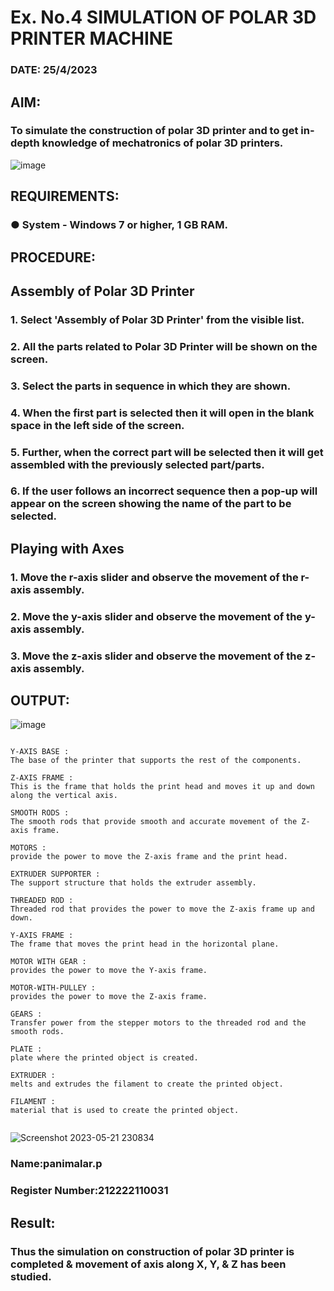 # Ex. No.4 SIMULATION OF POLAR 3D PRINTER MACHINE

### DATE: 25/4/2023

## AIM:
### To simulate the construction of polar 3D printer and to get in-depth knowledge of mechatronics of polar 3D printers.

![image](https://github.com/Sellakumar1987/Ex.-No.-4---SIMULATION-OF-POLAR-3D-PRINTER-MACHINE/assets/113594316/b551f195-9877-49a2-99bb-a9efcfb3381a)

## REQUIREMENTS:
### ●	System - Windows 7 or higher, 1 GB RAM.

## PROCEDURE:

## Assembly of Polar 3D Printer
### 1.	Select 'Assembly of Polar 3D Printer' from the visible list.
### 2.	All the parts related to Polar 3D Printer will be shown on the screen.
### 3.	Select the parts in sequence in which they are shown.
### 4.	When the first part is selected then it will open in the blank space in the left side of the screen.
### 5.	Further, when the correct part will be selected then it will get assembled with the previously selected part/parts.
### 6.	If the user follows an incorrect sequence then a pop-up will appear on the screen showing the name of the part to be selected.

## Playing with Axes
### 1.	Move the r-axis slider and observe the movement of the r-axis assembly.
### 2.	Move the y-axis slider and observe the movement of the y-axis assembly.
### 3.	Move the z-axis slider and observe the movement of the z-axis assembly.

## OUTPUT:
![image](https://github.com/panimalarponnurangam/Ex.-No.-4---SIMULATION-OF-POLAR-3D-PRINTER-MACHINE/assets/121490826/cfa3fe35-4862-439a-80ca-168ab72045e7)
```

Y-AXIS BASE :
The base of the printer that supports the rest of the components.

Z-AXIS FRAME :
This is the frame that holds the print head and moves it up and down along the vertical axis.

SMOOTH RODS :
The smooth rods that provide smooth and accurate movement of the Z-axis frame.

MOTORS :
provide the power to move the Z-axis frame and the print head.

EXTRUDER SUPPORTER :
The support structure that holds the extruder assembly.

THREADED ROD :
Threaded rod that provides the power to move the Z-axis frame up and down.

Y-AXIS FRAME :
The frame that moves the print head in the horizontal plane.

MOTOR WITH GEAR :
provides the power to move the Y-axis frame.

MOTOR-WITH-PULLEY :
provides the power to move the Z-axis frame.

GEARS :
Transfer power from the stepper motors to the threaded rod and the smooth rods.

PLATE :
plate where the printed object is created.

EXTRUDER :
melts and extrudes the filament to create the printed object.

FILAMENT :
material that is used to create the printed object.


```


![Screenshot 2023-05-21 230834](https://github.com/panimalarponnurangam/Ex.-No.-4---SIMULATION-OF-POLAR-3D-PRINTER-MACHINE/assets/121490826/1c01a657-607c-4fe1-bb62-1e5bd042abfe)



### Name:panimalar.p
### Register Number:212222110031

## Result: 
### Thus the simulation on construction of polar 3D printer is completed & movement of axis along X, Y, & Z has been studied.
